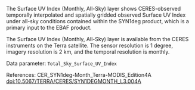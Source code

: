 The Surface UV Index (Monthly, All-Sky) layer shows CERES-observed temporally interpolated and spatially gridded observed Surface UV Index under all-sky conditions contained within the SYN1deg product, which is a primary input to the EBAF product.

The Surface UV Index (Monthly, All-Sky) layer is available from the CERES instruments on the Terra satellite. The sensor resolution is 1 degree, imagery resolution is 2 km, and the temporal resolution is monthly.

Data parameter: `Total_Sky_Surface_UV_Index`

References: CER_SYN1deg-Month_Terra-MODIS_Edition4A [doi:10.5067/TERRA/CERES/SYN1DEGMONTH_L3.004A](https://doi.org/10.5067/TERRA/CERES/SYN1DEGMONTH_L3.004A)
